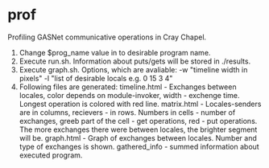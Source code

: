 prof
====

Profiling GASNet communicative operations in Cray Chapel.

1. Change $prog_name value in to desirable program name.
2. Execute run.sh. Information about puts/gets will be stored in ./results.
3. Execute graph.sh. Options, which are avaliable:
   -w "timeline width in pixels"
   -l "list of desirable locals e.g. 0 15 3 4"
4. Following files are generated:
   timeline.html - Exchanges between locales, color depends on module-invoker, width - exchenge time.
                   Longest operation is colored with red line.
   matrix.html - Locales-senders are in columns, recievers - in rows. Numbers in cells - number of exchanges,
                 greeb part of the cell - get operations, red - put operations. The more exchanges there were between
                 locales, the brighter segment will be.
   graph.html - Graph of exchanges between locales. Number and type of exchanges is shown.
   gathered_info - summed information about executed program.
